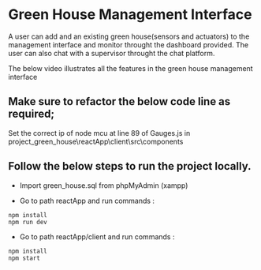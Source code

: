 # Green House Management Interface

A user can add and an existing green house(sensors and actuators) to the management interface and monitor throught the dashboard provided.
The user can also chat with a supervisor throught the chat platform.

The below video illustrates all the features in the green house management interface

## Make sure to refactor the below code line as required;

Set the correct ip of node mcu at line 89 of Gauges.js in project_green_house\reactApp\client\src\components

## Follow the below steps to run the project locally.

- Import green_house.sql from phpMyAdmin (xampp)

- Go to path reactApp and run commands : 
```
npm install
npm run dev
```

- Go to path reactApp/client and run commands : 
```
npm install
npm start
```
